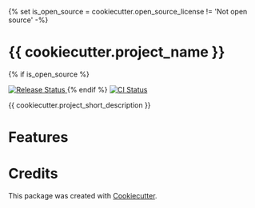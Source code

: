 {% set is_open_source = cookiecutter.open_source_license != 'Not open source' -%}
# {{ cookiecutter.project_name }}

{% if is_open_source %}

<a href="https://pypi.python.org/pypi/{{ cookiecutter.project_slug }}">
    <img src="https://img.shields.io/pypi/v/{{ cookiecutter.project_slug }}.svg"
        alt = "Release Status">
</a>
{% endif %}
<a href="https://github.com/{{ cookiecutter.github_username }}/{{ cookiecutter.project_slug }}/actions">
    <img src="https://github.com/{{ cookiecutter.github_username }}/{{ cookiecutter.project_slug }}/actions/workflows/tests.yml/badge.svg?branch=release" alt="CI Status">
</a>

{{ cookiecutter.project_short_description }}


# Features

# Credits

This package was created with [Cookiecutter](https://github.com/audreyr/cookiecutter).
